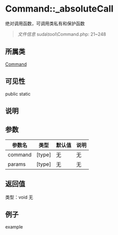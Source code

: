 # Command::_absoluteCall
绝对调用函数，可调用类私有和保护函数
> *文件信息* suda\tool\Command.php: 21~248
## 所属类 

[Command](../Command.md)

## 可见性

  public  static
## 说明



## 参数

| 参数名 | 类型 | 默认值 | 说明 |
|--------|-----|-------|-------|
| command |  [type] | 无 | 无 |
| params |  [type] | 无 | 无 |

## 返回值
类型：void
无

## 例子

example